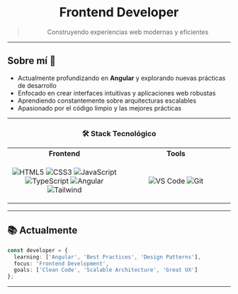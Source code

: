 <div align="center">

# Frontend Developer

> Construyendo experiencias web modernas y eficientes

</div>

---

## Sobre mí 💭

- Actualmente profundizando en **Angular** y explorando nuevas prácticas de desarrollo
- Enfocado en crear interfaces intuitivas y aplicaciones web robustas
- Aprendiendo constantemente sobre arquitecturas escalables
- Apasionado por el código limpio y las mejores prácticas

---

<div align="center">

### 🛠️ Stack Tecnológico

<table>
<tr>
<td align="center" width="300">
<b>Frontend</b>
</td>
<td align="center" width="300">
<b>Tools</b>
</td>
</tr>
<tr>
<td align="center">

![HTML5](https://img.shields.io/badge/HTML5-E34F26?style=for-the-badge&logo=html5&logoColor=white)
![CSS3](https://img.shields.io/badge/CSS3-1572B6?style=for-the-badge&logo=css3&logoColor=white)
![JavaScript](https://img.shields.io/badge/JavaScript-F7DF1E?style=for-the-badge&logo=javascript&logoColor=black)
![TypeScript](https://img.shields.io/badge/TypeScript-007ACC?style=for-the-badge&logo=typescript&logoColor=white)
![Angular](https://img.shields.io/badge/Angular-DD0031?style=for-the-badge&logo=angular&logoColor=white)
![Tailwind](https://img.shields.io/badge/Tailwind_CSS-38B2AC?style=for-the-badge&logo=tailwind-css&logoColor=white)

</td>
<td align="center">

![VS Code](https://img.shields.io/badge/VS_Code-007ACC?style=for-the-badge&logo=visual-studio-code&logoColor=white)
![Git](https://img.shields.io/badge/Git-F05032?style=for-the-badge&logo=git&logoColor=white)

</td>
</tr>
</table>

</div>

---

## 📚 Actualmente

```typescript
const developer = {
  learning: ['Angular', 'Best Practices', 'Design Patterns'],
  focus: 'Frontend Development',
  goals: ['Clean Code', 'Scalable Architecture', 'Great UX']
};
```

---

